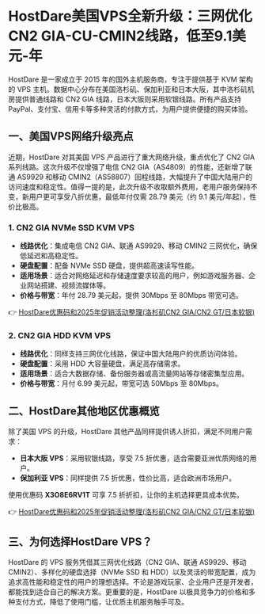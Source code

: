 # HostDare美国VPS全新升级：三网优化CN2 GIA-CU-CMIN2线路，低至9.1美元-年

HostDare 是一家成立于 2015 年的国外主机服务商，专注于提供基于 KVM 架构的 VPS 主机。数据中心分布在美国洛杉矶、保加利亚和日本大阪，其中洛杉矶机房提供普通线路和 CN2 GIA 线路，日本大阪则采用软银线路。所有产品支持 PayPal、支付宝、信用卡等多种灵活的付款方式，为用户提供便捷的购买体验。

## 一、美国VPS网络升级亮点

近期，HostDare 对其美国 VPS 产品进行了重大网络升级，重点优化了 CN2 GIA 系列线路。这次升级不仅增强了电信 CN2 GIA（AS4809）的性能，还新增了联通 AS9929 和移动 CMIN2（AS58807）回程线路，大幅提升了中国大陆用户的访问速度和稳定性。值得一提的是，此次升级不收取额外费用，老用户服务保持不变，新用户更可享受八折优惠，最低年付仅需 28.79 美元（约 9.1 美元/年起），性价比极高。

### 1. CN2 GIA NVMe SSD KVM VPS

- **线路优化**：集成电信 CN2 GIA、联通 AS9929、移动 CMIN2 三网优化，确保低延迟和高稳定性。
- **硬盘配置**：配备 NVMe SSD 硬盘，提供超高速读写性能。
- **适用场景**：适合对网络延迟和存储速度要求较高的用户，例如游戏服务器、企业网站搭建、视频流媒体等。
- **价格与带宽**：年付 28.79 美元起，提供 30Mbps 至 80Mbps 带宽可选。

👉 [HostDare优惠码和2025年促销活动整理(洛杉矶CN2 GIA/CN2 GT/日本软银)](https://bit.ly/hostdare)

### 2. CN2 GIA HDD KVM VPS

- **线路优化**：同样支持三网优化线路，保证中国大陆用户的优质访问体验。
- **硬盘配置**：采用 HDD 大容量硬盘，满足高存储需求。
- **适用场景**：适合大数据存储、备份服务器或高流量网站等存储密集型应用。
- **价格与带宽**：月付 6.99 美元起，带宽可选 50Mbps 至 80Mbps。

## 二、HostDare其他地区优惠概览

除了美国 VPS 的升级，HostDare 其他产品同样提供诱人折扣，满足不同用户需求：

- **日本大阪 VPS**：采用软银线路，享受 7.5 折优惠，适合需要亚洲优质网络的用户。
- **保加利亚 VPS**：同样提供 7.5 折优惠，性价比高，适合欧洲市场用户。

使用优惠码 **X3O8E6RV1T** 可享 7.5 折折扣，让你的主机选择更具成本优势。

👉 [HostDare优惠码和2025年促销活动整理(洛杉矶CN2 GIA/CN2 GT/日本软银)](https://bit.ly/hostdare)

## 三、为何选择HostDare VPS？

HostDare 的 VPS 服务凭借其三网优化线路（CN2 GIA、联通 AS9929、移动 CMIN2）、多样化的硬盘选择（NVMe SSD 和 HDD）以及灵活的带宽配置，成为追求高性能和稳定性的用户的理想选择。不论是游戏玩家、企业用户还是开发者，都能找到适合自己的解决方案。更重要的是，HostDare 以极具竞争力的价格和多种支付方式，降低了使用门槛，让优质主机服务触手可及。